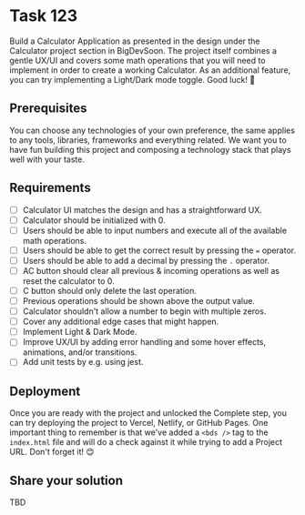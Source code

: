 # Task 123
Build a Calculator Application as presented in the design under the Calculator project section in BigDevSoon. The project itself combines a gentle UX/UI and covers some math operations that you will need to implement in order to create a working Calculator. As an additional feature, you can try implementing a Light/Dark mode toggle. Good luck! 🎉

## Prerequisites
You can choose any technologies of your own preference, the same applies to any tools, libraries, frameworks and everything related. We want you to have fun building this project and composing a technology stack that plays well with your taste.

## Requirements

- [ ] Calculator UI matches the design and has a straightforward UX.
- [ ] Calculator should be initialized with 0.
- [ ] Users should be able to input numbers and execute all of the available math operations.
- [ ] Users should be able to get the correct result by pressing the `=` operator.
- [ ] Users should be able to add a decimal by pressing the `.` operator.
- [ ] AC button should clear all previous & incoming operations as well as reset the calculator to 0.
- [ ] C button should only delete the last operation.
- [ ] Previous operations should be shown above the output value.
- [ ] Calculator shouldn't allow a number to begin with multiple zeros.
- [ ] Cover any additional edge cases that might happen.
- [ ] Implement Light & Dark Mode.
- [ ] Improve UX/UI by adding error handling and some hover effects, animations, and/or transitions.
- [ ] Add unit tests by e.g. using jest.

## Deployment
Once you are ready with the project and unlocked the Complete step, you can try deploying the project to Vercel, Netlify, or GitHub Pages. One important thing to remember is that we've added a `<bds />` tag to the `index.html` file and will do a check against it while trying to add a Project URL. Don't forget it! 😊

## Share your solution
TBD
